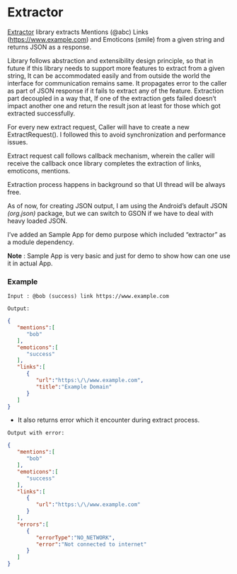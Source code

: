# Extractor

[Extractor](https://github.com/brijeshthakur/Extractor/tree/master/extractor) library extracts Mentions (@abc) Links (https://www.example.com) and Emoticons (smile) from a given string and returns JSON as a response.

Library follows abstraction and extensibility design principle, so that in future if this library needs to support more features to extract from a given string, It can be accommodated easily and from outside the world the interface for communication remains same. It propagates error to the caller as part of JSON response if it fails to extract any of the feature. Extraction part decoupled in a way that, If one of the extraction gets failed doesn’t impact another one and return the result json at least for those which got extracted successfully.

For every new extract request, Caller will have to create a new ExtractRequest(). I followed this to avoid synchronization and performance issues.

Extract request call follows callback mechanism, wherein the caller will receive the callback once library completes the extraction of links, emoticons, mentions.

Extraction process happens in background so that UI thread will be always free.  

As of now, for creating JSON output, I am using the Android’s default JSON *(org.json)* package, but we can switch to GSON if we have to deal with heavy loaded JSON.

I’ve added an Sample App for demo purpose which included “extractor” as a module dependency. 

**Note** : Sample App is very basic and just for demo to show how can one use it in actual App. 

### Example

```
Input : @bob (success) link https://www.example.com
```

```
Output:
```

```Json 
{
   "mentions":[
      "bob"
   ],
   "emoticons":[
      "success"
   ],
   "links":[
      {
         "url":"https:\/\/www.example.com",
         "title":"Example Domain"
      }
   ]
}
```

* It also returns error which it encounter during extract process. 

```
Output with error:
``` 
```Json
{
   "mentions":[
      "bob"
   ],
   "emoticons":[
      "success"
   ],
   "links":[
      {
         "url":"https:\/\/www.example.com"
      }
   ],
   "errors":[
      {
         "errorType":"NO_NETWORK",
         "error":"Not connected to internet"
      }
   ]
}
```

 

